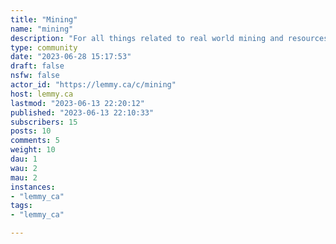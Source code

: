 ```yaml
---
title: "Mining" 
name: "mining"
description: "For all things related to real world mining and resources, including jobs, equipment, announcements, stock market, humblebrags, memes, etc. See also: [Geology](https://lemmy.ca/c/geology) and [Geology Careers](https://lemmy.ca/c/geologycareers) "
type: community
date: "2023-06-28 15:17:53"
draft: false
nsfw: false
actor_id: "https://lemmy.ca/c/mining"
host: lemmy.ca
lastmod: "2023-06-13 22:20:12"
published: "2023-06-13 22:10:33"
subscribers: 15
posts: 10
comments: 5
weight: 10
dau: 1
wau: 2
mau: 2
instances:
- "lemmy_ca"
tags: 
- "lemmy_ca"

---
```

